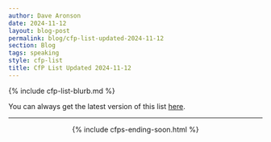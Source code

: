 ```yaml
---
author: Dave Aronson
date: 2024-11-12
layout: blog-post
permalink: blog/cfp-list-updated-2024-11-12
section: Blog
tags: speaking
style: cfp-list
title: CfP List Updated 2024-11-12
---
```


{% include cfp-list-blurb.md %}

You can always get the latest version of this list
[here](/speaking/cfps-ending-soon).

<hr>

<center>{% include cfps-ending-soon.html %}</center>
